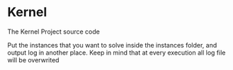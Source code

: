 # Kernel
The Kernel Project source code

Put the instances that you want to solve inside the instances folder, and output log in another place. Keep in mind that at every execution all log file will be overwrited
